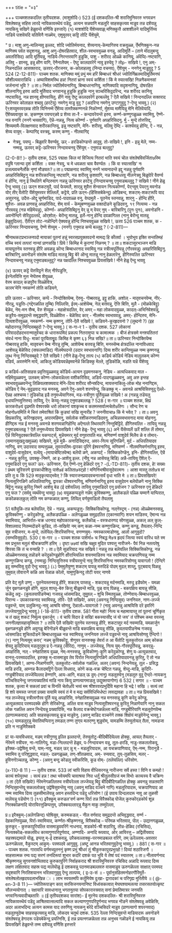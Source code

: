 +++
title = "०३"

+++
पञ्चमशतकदल्लि तृतीयदशक. 
(माशुशोदि-) 
523 
(ई दशकदल्लि-श्री शरारिमुनिवररु भगवन्नन विश्लेषवन्नु सहिस लारदॆ नायिकावस्थॆयं पडॆदु, अत्यन सन्नयागि मडलूरि साहसकृत्यव माडुव तन्न दशॆयन्नु नायकियु सखिगॆ हेळुवन्तॆ वर्णिसि इरुत्तारॆ) 
(१) माशशोदि र्यॆशॆय्यवाझ् मणिक्कुत्तै आशशीलनॆ यादिमूर्त्तिय्य नाडिये पाशवॆयदि यतिविनै नाळ्मॆय, एशुमूरवर् कट्टि तोटि र्यॆशॆयुमॆ, 

" 
प्र। माशु अणु-मालिन्यवु इल्लद, शोदि ज्योतिर्मयनाद, शॆय्यनाय्-कॆम्पागिरुव वक्रवुळ्ळ, र्ऎमणिक्कुन-नन्न माणिक्य पर्वत सदृशनन्नु, आशु अणु-दोषरहितवाद, शील-स्वभाववुळ्ळ वनन्नु, आदिमूर्ति – (ताने मॊदलुबन्दु अवतरिसिद) आदि मूर्तियन्नु, नाडिये-निरन्तरवागि हुडुकि, पाशु - शरीरद ऒळ्ळॆ कानियू, अंवॆय्दि-नष्टवागि, अतिवु - ज्ञानवू, इन्नु क्षीण वागि, ऎनैनालैयम् - ऎष्टु कालदवरॆगॆ नावु इरुवॆवु ? तोp- सखिये !, एनु अम्-निन्ननदल्लि आसक्तराद, ऊरवर्-पौरजनर, क-कोलाहलवु (निन्दा वचनव), र्ऎशॆयुम् - ननगेनु माडुवुदु ? 
5 
524 
(2-12-811)- 
पञ्चम शतक. 
माणिक्या ममुं प्रभुं मम हरिं बिम्बाधरं श्रीधरं ज्योतिर्निम्रलमादिमूर्तिमनघं सौशील्यवारान्निधि । अष्याविशमस्थि हन्न! नितरां भ्राना स्वयं कर्शिता ! किं मे स्यात्सखि! निन्ननैकमनसां जर्जनानां भुवि ? ॥ 
ता॥ निर्मल ज्योतिर्मयनागियू, बिम्बाधरनागियू, माणिक्यादि सदृशनागियू, दोषरहित शीलनागियू इरुव आदि मूर्तियाद भगवानन्नु हुडुकि हुडुकि नानु सञ्चरिसिदुदरिन्द, नन्न शरीरद कानियू नष्टवायितु, नन्न ज्ञानवू क्षीणवायितु. हीगॆ नावु ऎष्टु कालदवरॆगॆ इरबल्लॆवु ? ऎलै सखिये ! निन्दनदल्लि सक्तराद ऊरिनवर कोलाहल शब्दवु (हरटॆयु) नमगेनु माडु वुदु ? (अदरिन्द नमगेनु उण्टागुवुदु ?-ऎन्दु भाववु.) 
(२) ऎ९शय्युमरवर्‌कम्र तोति यिनिनम्मॆ 
र्ऎशॆय्य तामरैक्कण्णनन्नॆ निकॊर्ण्णा, र्मुशय्य मामैयिन्नु मेनि मेलिवॆयादि, र्ऎशॆख्यवायुव क. ङ्कण्णुम 
पयप्पर्‌न्नवे 
प्र शॆय्य ता-रै - कन्दावरॆयन्तॆ इरुव, कर्ण्ण-कण्णुगळुळ्ळ स्वामियु, ऎण्णॆ-नन्न वनागि (ननगॆ भव्यवागि), ऎन्नॆ-नन्नन्नु, नित्य कॊर्ण्णा - पूर्णवागि अपहरिसिदनु. र्मु - मुन्दॆ तोरुत्तिद्द, शिय्यमामै-विलक्षणवाद शरीरकान्तियू, इन्नु नष्टवागि, मेनि- शरीरवू, मलिवु ऎम्दि - कार्श्यवन्नु हॊन्दि, ऎ - नन्न, शॆय्य वायुम् - कॆम्पागिद्द वस्त्रवू, करुम् कण्णु - नीलवागिद्द 
- नेत्रवू, पयप्पु - बिळुवरि वैवर्ण्यवु, ऊर्‌ - हरडिकॊण्डन्तॆ आदुवु. तो-सखिये !, इनि - इन्नु मेलॆ, नम्म-नम्मन्नु, ऊरवर् कट्टॆ-ऊरिनवर निन्दावचनवु र्ऎशॆयुम् - एनुमाड बल्लुदु? 

(2-0-8!! )- 
तृतीय दशक, 
525 
पद्माक्षः किल मां विजित्य नितरां भाति स्वयं चॊल संश्लेषविवर्जिता७स्मि वपुषि ग्लान्या दृशं कर्शिता । वक्त नेत्रयु, च मे धवळता चाव वैवर्ण्यतः । किं वा स्यात्सखि' नः प्रजल्पवचनैर्लोके नृणां मौड्यतः?॥ 
ता॥ पद्माक्षनाद स्वामियु ननगॆ भव्यनादन्तॆ इद्दु नन्नन्नु पूर्णवागि अपहरिसिबिट्टनु नन्न शरीरकान्तियू नष्टवागि, नन्न शरीरवू कृशवागि, नन्न बिम्बाधरवू नीलनेत्रवू बिळुपेरि वैवर्ण्य वं हॊन्दि, नानु ई स्थितिगॆ बन्दिरुवाग नन्नन्नु ऊरिनवर हरटॆयु (निन्दावचनवु एनुमाडबल्लुदु ? सखिये ! नीने हेळु ऎन्दु भाववु 
(३) ऊर्‌न शकटमुदै, पार्द फेयमलै, शार्‌न्नु शुवैत्त शॆन्सायन नित्यकॊर्ण्णा, पेर्‌न्सुम् पॆयर्‌नु मवनोड योर् 
तीर्‌ र्वॆतोटि र्यॆशॆयुमरवर 
शॆल्लिर्ले, 
कट्टॆये, 
प्रति ऊर्‌न-(हिंसिसबेकॆन्दु) ओडिबन्द, शकटम्-शकटरूपि याद असुरनन्नु, उदैत्त-ऒद्दु चूर्णमाडिद, पार्द-पादवळ्ळ वनु, वेय्दमुलै - पूतनॆय स्तनवन्नु, शार्‌नु - हॊन्दि हीरि, शुवैत्त- अवळ प्राणवन्नु अपहरिसिद, शॆम् वार्य - कॆम्पुबण्णवुळ्ळ वक्तदॊडनॆ कूडिदवनु, १९ नित्यय्य - नन्न गौरववन्नु (नन्न महिमॆयन्नु), कॊर्ण्णा- अपहरिसिबिट्टनु वेर् न्नु म् वॆयर् नुम् - बारिबारिगू (पुनः पुनः), अवनोडनि - अवनॊन्दिगॆ सेरिदुदल्लदॆ, ओर्‌शोल्- बेरॊन्दु मातन्नू, इर्ले-नानु हॊन्दि दवळागिल्ल (नानु बेरॊन्दु मातन्नू हेळुवुदिल्ल). र्ऎतीर्‌न तोट-नन्नॊन्दिगॆ ऐक्यवन्नु हॊन्दि निश्चयवुळ्ळ सखिये !, ऊरव‌ 
526 
पञ्चम शतक, 
क - ऊरिनवर निन्दावचनवु, ऎण्णॆ शॆय्युम् - (ननगॆ) एनुमाड 
कप्पॆ 
बल्लुदु ? 
(-2-811)— 

श्रीनाथकटप्रभञ्जनपदो मायाकां पूतनां हन्नुं स्वरसप्रयुक्तवदनो मामद्य हि कीतर्वा । भूयोभूय इक्ति सन्ततिमहं वच्चि स्वयं तत्परां नान्यां प्राणसखि ! प्रिये ! किमिह मे कुराणां 
निन्ननम् ? ॥ 
ता॥ शकटासुरभञ्जन माडि मायापूतनॆय स्तनवन्नु हीरि अवळन्नु कॊन्द बिम्बाधरनाद स्वामियु नन्न स्त्रीत्वपूर्तियन्नु (गौरववन्नु) अवहरिसिबिट्टनु. बारिबारिगू अवनॊडनॆ संश्लेष माडिद मातन्नु बिट्टु बेरॆ ऒन्दु मातन्नू नानु हेळलारॆनु, हीगिरुवल्लि ऊरिनवर निन्दावचनवु नन्नन्नु एनुमाडबल्लुदु? नन्न पक्षदल्लि निश्चयवुळ्ळ प्रियसखिये ! नीने हेळु ऎन्दु भाववु 

(४) ऊरवर्‌ कट्टॆ यॆरुविट्टनॆ शॆल् नीर्रपडुत्ति,  
ईरनॆलवित्ति मुत्त नॆप्पॆरुम शॆयुळ्ळ,  
वेरम‌ कादल् कडपुरैय विळ्ळॆवित्र,  
कारम‌'मॆनि नमकर्ण्ण तोति कडियने, 

प्रति ऊरवर – ऊरिनवर, कप्पॆ - निन्दोक्तियॆम्ब, ऎरुवु- गॊब्बरवन्नु, इट्टु हाकि, अशोल् - मातृवचनवॆम्ब, नीर्- नीरन्नु, पडुत्ति-(गद्दॆगळल्लि तुम्बि) निल्लिसि, ईरम्-आशॆयॆम्ब, नॆल् बत्तवन्नु, ऎत्ति बित्ति, मुलै - (मॊळकॆबिट्टु) बॆळॆद, नॆम्-मन सैम्ब, वॆरु शॆय्युळ - महाक्षेत्रदल्लि, वेर् अमर् – महा लोकवादवुळ्ळ, कादल्-अभिनिवेशवन्नु, कडुरैय-समुद्रदन्तॆ समृद्धवागि, विळ्ळॆवित्त - बॆळॆसिद कार् - नीलमेघ स्वभाववन्नु, अमर्- हॊन्दिरुव, मेनि-दिव्यशरीरवुळ्ळ, नमकर्ण्ण- नम्म कृष्णनु, तोरि-ऎलै सखिये !, कडियने-कूरहृदयनो ? (लुब्दनो ?) (इह महोदारनन्नु निन्दिसबहुदो ?-ऎन्दु भाववु.) 
( स-गा-र 1 - 
तृतीय दशक. 
527 
लोकानां परिवाददोहदभरान्मातुर्वचद कं धारारूपमिदं प्रकल्प नितरामुप्पा च कामात्मक । बीजं क्षेत्रसमे मनश्यतितरां संवर्ध नाना विधु- माकां पूरयितामृुदः किमिह मे कृष्ण ६३ निन्न सखि?॥ 
ता॥ ऊरिनवर निन्दोक्तियॆम्ब गॊब्बरवन्नु हाकि, मातृवचन वॆम्ब नीरन्नु तुम्बि, आशॆयॆम्ब बत्तवन्नु बित्ति, मनस्सॆम्ब क्षेत्रदल्लि नानाविधवाद आशॆयन्नु बॆळॆसिद (सफलमाडिद) नीलमेघदन्तॆ (उदार स्वभावनागि) दिव्य शरीर कान्तियुळ्ळ नम्म कृष्णनन्नु लुब्ध नॆन्दु निन्दिसबहुदे ? ऎलै सखिये ! (नीने हेळु-ऎन्दु तात्प 
(५) कडिर्य कॊडिर्य नॆडिय मालुलकम् कॊण्ण वडिर्य, अवरुमेनि मार्य, आकिलु कॊडियवन्नॆइमवनॆन्नॆ किडिक्कु मॆल्ले, तुडिकॊळि, मडति यन्नॆ र्यॆशॆय्यु 

प्र कडिर्य-अतिसाहस प्रवृत्तियुळ्ळवन्नु कॊडिर्य-अत्यन दृढमनस्कनु, नॆडिय - अत्यधिकवाद माल - महिमॆयुळ्ळवनु, उलकम्‌ कॊण्ण-लोकवन्नॆल्ला वशीकरिसिद, अडिर्य-पादगळुळ्ळवनु, अवु अरु इन्तह स्वभाववुळ्ळवनॆन्दु तिळियलशक्यवाद मेनि-दिव्य शरीरद सौन्स्रदिन्द, मायत्तनाकिलु-लोक मोह ननागिद्दरू, कॊडिय ऎ नॆम्-सुदृढवाद नन्न मनस्सु, अवने ऎनु-अवने शरणवॆन्दु, किडक्कु म् - अवनन्ने आश्रयिसिरुवुदु ऎल्ले-ऎन्नह आश्चय्य ! तुडिकॊळ् इडै तनुमध्यॆयागिरुव, मड-स्त्रीगुण पूर्तियुळ्ळ सखिये ! अ (नन्नन्नु तडॆयलु वृधायत्निसुत्तिरुव) तायियु, ऎ९ कॆय्यु-नन्नन्नु एनुमाडबल्लळु ? 
528 
( स-गार ॥ 
पञ्चम शतक, 
क्षिप्रं कारकरो७यं दृढमति र्वश्वरक्कॆ धरो लोकानां वशकृच्च व कतमस्सर्वात्मचेतो७तिगः । सौन्द रेण च मोहनो७यमिति मे चित्तं तमेवाश्रितं किं कुड्यां सखि सुन्वरीह ? जननीवाचा७ किं मे भवेत् ? । 
ता॥ अवनु क्षिप्रकारियु, करिनहृदयनु, अपारमहिमनु, सर्वलोक वशीकरणमाडिदवनु, अचिन्नस्वभावनाद माया मोहननु. हीगिद्दरू नन्न ई मनस्सु अवनन्ने शरणवन्नागिहॊन्दि अऎनल्ले स्थिरवागि निन्तुबिट्टिदॆ. हीगिरुवल्लि - तायियु नन्नन्नु एनुमाडबल्लळु ? ऎलै तनुमध्यॆयाद प्रियसखिये ! नीने हेळु- 
ऎन्दु भाववु 
(६) अनॆ र्यॆसॆय्यर्लॆ ऊर्रॆ शल्लि र्लॆ 
तोमार्, 
ऎन्नॆ यिनियुदक्कात्रॆयल्लि यकप्पर्ट्स्, मुन्नॆयमरर् मुर्द वणुवरापति मन्न, मणिवर्ण्ण वाशुदेर्व मिलैय ळे 
व तोमार्- (समानसुखदुःखवुळ्ळ) सखियरे, मुन्नॆ 
मुन्नै- अनादिसिद्दरुद, अवर‌-नित्य सूरिगळिगॆ, मुर्द - अधिपतियादव नागियू, वण् उदारवाद सम्पत्तुळ्ळ, तुवरापतिम-द्वारका पुरिगॆ ईश्वरनागियू, मणिवर्ण्ण - नीलमणिवर्णनागियू इरुव, वाशुदेर्व-वासुदेवन, वल्वॆयु -(मायाचेष्टितवॆम्ब) बलॆयॊ ळगे, अकप्पर्ट्‌ - सिक्किकॊण्डॆनु, इनि- हीगिरुवल्लि, ऎन्नै - नन्नन्नु कुरितु, उवक्कु-निमगॆ, आ इ-आशॆयु इल्ल. (नीवु नन्न आसॆयन्नु बिडि) अन्नै-तायियु ऎंशॆल् ऎ-एनुमाडिदरॆ एनु फल? ऊर्- ऊरिनवरु, र्ऎल् ऎण्णॆ-एनु हेळिदरॆ एनु ? 
-(L-TD-811)- 
तृतीय दशक, 
हे! सख्यः ! प्रथम सूरिसरणे द्वारकाधीशितुः पाशे७हं कलिता७स्ट्हो ! मणिनिभश्रीवासुदेवात्मनः । आशा मास्तु ततो७त्र मां प्रति तु वः किं 
529 
मातृकृत्याद्भवेत् ? किं स्यारजनप्रवादवचनात्सर्वं वृधा भाति मे ॥ 
ता॥ प्रियसखियरे! नित्यसूरिगळिगॆ अधिपतियागियू, द्वारका धीश्वरनागियू, मणिवर्णनागियू इरुव वासुदेवन बलॆयॊळगॆ नानु सिक्कि बिट्टॆनु नन्नन्नु कुरितु निमगॆ आशॆयु बेड (ई दशॆयल्लि) तायियु एनुमाडिदरॆ एनु प्रयोजन ? ऊरिनवरु एनु हेळिदरॆ एनु फल ? (सर्ववू व्यर्थवॆन्दु भाववु) 
(७) वयुळकप्पडुत्तॆ 
नन्नॆम् कूविक्कण्णु, 
आलैकडलॆ पळ्ळि यम्मानै याप्पिरात, ककॊळकल्‌कुल् तोति नम कण्कळाल् कण्णु, तियिल् वर्णवुमाडिलो तैयला‌मु 

51 वलैयुळि-तन्न बलॆयल्लि, ऎन्नॆ - नन्नन्नु, अकप्पडुत्तु- सिक्किसिकॊण्डु, नल्‌नॆस्ट्रम् - (नन्न) ऒळ्ळेमनस्सन्नु, कूविक्कॊण्णु - करॆदुकॊण्डु, अलैकडपळ्ळि - अलॆगळुळ्ळ समुद्रदल्लि (एकानवागि) शयन माडिरुव, ऎमान्य नन्न स्वामियाद, आभिर्रात-चक्र धरनाद महोपकारकनन्नु, कलैकॊळ् – वस्त्रधारणद सॊगसुळ्ळ, अकल् अल् कुल्-विशालवाद नितम्मदॊडनॆ कूडिद, तो-सखिये! नम् कण् कळा-नम्म कण्णुगळिन्द, कण्णु कण्डु, तैयलार्-निन्दि सुव स्त्रीजनर, म-मुन्दॆ, तलॆयिल्-शिरस्सिनिन्द, वणण्णवुम्- नमस्कारमाडोणवु, 
आलो आगुवुदो? (सम्भविसुवुदो). 
530 
( स-गार ॥ - 
पञ्चम शतक 
पाशॆर्मा० च निबद्ध मे७त्र हृदयं जित्या स्वयं वारिध यते स्म मम प्रभुस्त मतुलं श्रीचक्रपाणिं हरिम् । दृष्टा ७७वां सखि चक्षुव मुदित पश्यत्तु नारीजने- पैवं निन्न नतत्परेषु शिरसा किं तं च वनवहि ? । 
ता॥ ऎलै सुन्नरियाद नन्न सखिये ! नन्नन्नु तन्न बलॆयल्लि सिक्किसिकॊण्डु, नन्न ऒळ्ळॆमनस्सन्नू तन्नॊडनॆ करॆदुकॊण्डुहोगि क्षीराभियल्लि शयनमाडिरुव नन्न स्वामियाद चक्रपाणियन्नु नम्म कण्णुगळिन्द कण्डु, (नम्मन्नु) निन्दिसुत्तिरुव स्त्रीयरमुन्दॆ नावु शिरस्सिनिन्द नमस्करिसोणवु यावागलो ! (ऎन्दिगॆ इदु सम्भविसु वुदो ऎन्दु भाववु.) 
(८) पेम्‌मुलैयुण्णु शकटम् पायन्नु 
मरुदिडॆ 
पोदम् मुदल् शाय्तु, पुट्बवाय् पिळन्नु 
तूमुवल् तॊवारानै 
कळि अव 
यॆन्नाळ कॊलो, यामुणुकिनदु तोटी ययर्‌ नाणवे 

प्रति वेट्‌ मुलै उण्णु - पूतनॆयस्तनवन्नु हीरि, शकटम् पाय्सन्नु - शकटवन्नु मर्दनमाडि, मरुदु इडैफोम् - यमळा र्जुन वृक्षगळनडुवॆ होगि, मुदल् शाय्तु-बेरु कित्तु बीळुवन्तॆ माडि, पुळ् वाय् पिळन्नु - बकपक्षिय बायन्नु सीळि, कळॆदु अट्ट- (कुवलयापीडनॆम्ब) गजवन्नु ध्वंसमाडिद, तूमुुवल् – शुचि स्मितवुळ्ळ, तॊण्णॆवाय्-बिम्बाधरवुळ्ळ, पिरान्य - उपकारकनाद स्वामियन्नु, तोरि- ऎलै सखिये!, 
अयर् (अवनन्नु निन्दिसुव) जननियरु, नाण-लज्जॆ पडुवन्तॆ, याम् उलुकिनदु-नावु आश्रयि सोणवु, ऎन्नालो~यावागलो ? (नावु अवनन्नु आश्रयिसि दरॆ इवरिगॆ लज्जॆयागुवुदॆन्दु भाववु.) 
(-18-811)- 
तृतीय दशक. 
581 
गीता महो! नित्य च महामायाय्तु तां पूतनां चूर्णिकृत च तं खलु शकटं निर्मूल्य वृकार्जुन् । वं चापि विदार हे सखि! बकस्यासीद्द जं यो जय' तं पश्चिम कथा वयस्सु जननीलज्ञावहासृस्मिता ? ॥ 
तायि ऎलै सखिये! पूतनॆय स्तनवन्नु हीरि, शकटासुर मर्द नवम्माडि, यमळार्जुन वृक्षगळनडुवॆ होगि अवुगळु बेरिनॊडनॆ बीळुवन्तॆ माडि बकपक्षिय बायन्नु सीळि, कुवलयापीडनॆम्ब गजवन्नु ध्वंसमाडिद शुचितदॊडनॆ बिम्बाधरवुळ्ळ नन्न स्वामियन्नु जननियरु लज्जॆ पडुवन्तॆ नावु आश्रयिसोणवु ऎन्दिगो ! 
(९) नाणु नित्ययुम् कवर्' 
नन्नम् 
कूविक्कॊट्टु, 
शेणुयर वानरुक्कु तेवर्रा त आ र्यॆतोटि युलकुतोरल 
आम् 
कोकळ शॆयदु कुदिरियाय् मडलूर्‌दुम 
प्र ऎ-नन्नन्नु (सेरिद), नाणुम् - लज्जॆयन्नू, नित्य युम्-गौरवपूर्तियन्नू, कवर्‌न्नु-अपहरिसि, नल् - स्नेहातिशय वुळ्ळ, नॆम्-मनस्सन्नू, कूविकॊण्णु-कूगि करॆदुकॊण्डु, शेणु य‌-अत्युन्नतवाद, वानत्तु-परमवददल्लि, इरुक्कु म्-वासमाडुव तेव पिर्रात नित्यसूरिगळिगॆ अधिपतियादवनन्नु कुरितु, ऎ तो 
नन्न प्रियसखिये !, आण्य-निन्नाणॆयागि, उलकुतोट-सर्वलोक गळल्लि, अलर् (अवन) निन्दनॆयन्नु, तूल - प्रसिद्ध माडि हरडि, आम्नन्न कैलादमट्टिगॆ ऎल्ला विधवाद, कोणॆ कळ्-वक्र चेष्टित गळन्नू, शॆय्दु-माडि, कुदिरि-गण्डुबीरियाद लज्जॆयिल्लद हॆण्णागि, आय-आगि, मडल् ऊ‌ दुम्-(नानु) मडलूरुवॆनु (मडलूरु वुदु ऎन्दरॆ-नायकनु पञ्चिसिदनॆन्दु जगत्पख्यातियं माडि नाय कियु प्राणत्यागमाडलु उद्युक्तयागोण) 
6 
532 
( सगार ॥ - 
पञ्चम शतक, 
कृत्वा मे सकलां प्रवां च विनतिं चेतो७पि भव्यं मम श्रीशरवरप्रभुर्दिवि महाना हि भद्रे ! सखि । सत्यं त्वां हि शपे समस्त जगतां प्रख्या सयामि स्वयं तं मे व मद्य सर्वविधिभिर्धष्टा त्ववद्यावहा ॥ 
ता॥ नन्न प्रियसखिये ! नन्न लज्जॆयन्नू स्त्रीत्वगौरव पूर्ति यन्नू अपहरिसि, स्नेहातिशयवुळ्ळ नन्न मनस्सन्नू कूगि करॆदु कॊण्डु, अत्युन्नतवाद परमपदक्कॆ होगि सेरिकॊण्डु, अल्लि वास माडुव नित्यसूरीश्वरनन्नु कुरितु निन्नाणॆयागि नानु सकल लोक गळल्लि अवन निन्दॆयन्नु प्रख्यापिसि, नन्न कैलाद वक्रचेष्टॆगळन्नॆल्ला माडि, गण्डुबीरियागि मडलूरोणवॆम्ब (प्राणात्मकवाद) अति साहसकृत्यवन्नू कूड माडुवॆनु. (अवनु माडिद वञ्चनॆगॆ तक्क शिक्षॆयं माडुवॆनॆन्दु भाववु.) 
(१०) यामडलूर्‌न्नु मॆवातियप्पिरानु 
तमडल् तण्ण तुण्‌य मलर्‌ण्णु 
शूडुवोम्, 
यामडम्मि तॆरुवुतोयल् तैला‌, नामडजा प्रति न नाडुमिरैक्कवे 

प्र! या-यावविधवाद, मडम् स्त्रीगुणवू इल्लि इल्लदन्तॆ, तॆरुवुतोटु-बीदिबीदियॆल्ला हॊक्कु, आयल् तैयलार् - नॆरॆमनॆ स्त्रीयरु, ना-नालिगॆयु, मडा-निल्लदन्तॆ हेळुव, प-निन्दावचन वन्नु, तूल-हरडि, नाडु-सकललोकवू, इरैक्क-उद्वेषिसु वन्तॆ, याम्-नावु, मडल् ऊर् न्नु म् - मडलूरियादरू, आ यचक्रपाणियाद, ऎम्-नम्म, पिरानुडै - स्वामिय तू परिशुद्धवाद, मडल्- दळगळुळ्ळ, तण्-शीतळवाद, अम्- रम्यवाद, तुय्-तुळसिय, मलर् - हूविनगॊञ्चलन्नु, कॊण्णु - (अवनु बन्दु कॊडलु स्वीकरिसि, कूड वोम्- (तलॆयल्लि) धरिसोण. 

(x-110-8 11 ) — 
तृतीय दशक. 
533 
लां चापि विहाय वीधिसरनन्नु नारीजना सर्वॆ हस्त ! विनि व कमहो ! काव्यं शपेयुरथा । सत्यं हन्न ! तथा भवेयमपि चावाश्रया निपा धर्तुं श्रीतुलसीग्रजं मम विभोः काव्यस्य वै चक्रिणः ॥ 
ता (ऎलै सखिये!) नॆरॆमनॆगळल्लिरुव स्त्रीयरॆल्ला लज्जॆयन्नु बिट्टु बीदिबीदिगळल्लि हॊक्कु अवनन्नु सन्नतवागि निन्दिसुवन्तॆयू सकललोकवू उद्वेषिसुवन्तॆयू नावु (अवनु माडिद वञ्चनॆ गागि) मडलूरियादरू, चक्रपाणियाद आ नम्म स्वामिय दिव्य तुळसीमालॆयन्नु अवन हस्तदिन्द पडॆदु धरिसोण ! (ई उपाय दिन्दलादरू नावु आ तुळसी मालॆयन्नु पडॆयोण !) 
(११) इरैक्कुम् करुडल'वर्ण कण्ण पिर्रा तन्न 
विरैक्कॊळ् पॊजॆल् कुरुकॊर्‌डकोर्प शून्न निरक्कॊळनादि योरायिरत्तुळिप्पत्तुम्, उरैक्कवल्लार्‌न्नु मैकुन माकु‌ 
तम्मूरॆल्ला, 

प्र॥ इरैक्कुम्-(अलॆगळिन्द) घोषिसुव, करुमकडल् - नील वर्णवाद समुद्रदन्तॆ अभिवृद्धवाद, वर्ण्ण - देहकान्तियुळ्ळ, पिर्रा-स्वामियाद, कर्ण्णत-श्रीकृष्णनन्नु, विरैक्कॊळ् – परिमळ भरितवाद, पॊल् - उद्यानगळुळ्ळ, कुरुकूर् - कुरुकापुरियल्लि वासमाडुववरिगॆ नाधनाद, शडकोर्प-श्री शठारियु, तॊन्न-हेळिद (रचिसिद), नित्यक्कॊळ्-सकलविध काव्यगुणपरिपूर्णवाद, अण्णादि- अनादि रूपवाद, ओर् आयिरत्तु – अद्वितीयवाद सहस्रपद्यमालॆ यॊळु, इप्पत्तु म्-ई दशकवन्नु, उरैकवल्लाक्कु-परनमाडबल्ल वरिगॆ, तम् ऊरॆल्लाम्-अवरवर ऊरुगळॆल्ला, वैकुस्टम् आकुम्- परमपदवे आगुवुवु. (अष्टु आनन्न भरितवागुवुदॆन्दु भाववु.) । 
881 
( स-गार ॥ - 
पञ्चम शतक. 
गारावधि वर्णमच्युतननुं कृष्ण प्रभुं श्रीधरं तुं श्रीकुरुकापुरप्रभुरहो ! दिव्यां शठारिजगौ । साहसात्मक रम्य पद्य सरणं तनदिरूपां शुभार कदरि दशकं पठ भुवि ये तेषां पदं स्यातरम् ॥ 
ता॥ नीलावर्णनाद श्रीकृष्णनन्नु सुगवनशोभितवाद कुरुकापुरिगॆ निर्वाहकराद श्री शरारिमुनिवररु रचिसिद अन्नादि रूपवाद दिव्य लक्षण लक्षितवाद सहस्र पद्य मालॆयॊळु ई दशकवन्नु पठनमाडबल्लवरु वासमाडुव ऊरुगळॆल्ला साक्षात् परमपद सदृशवागि निरतिशयानन भरितवागुवुवु ऎन्दु तात्पय्य, 
( द्र-उ-सं ॥ - 
पूर्वानुसंहितमनोहरगौरिमूर्तॆ- 
संश्लेषलोलहृदयदलाभखिन्न ः । लाभ स्वयतमपि कर्तुमियेष दुःखा- 
द्वारादकां च परिगृह्य मुरितीये ॥ 
( @-en-3-8 11 )— 
ज्योतिरूपाङ्ग कात् सरसिजनयनानिष्ट विध्वंसकत्वात् मेघघश्यामलत्या तसरसतयोत्कृष्ट सौलभ्ययोगात् । रक्षायारि सावधानात्तु भगतनुतया सोपकारास्त्रवात् सनां प्रेमातिमात्रर जनयति भगवानित्यवादीच्छतारिः ॥ 
(ई तृतीयदशकद सारांश)- 
ई मूरनॆय दशकदल्लि- श्री शरारिमुनिवररु नायिकावस्थॆयं पडॆदु आश्रितवात्सल्यादि सकल कल्याणगुणपरिपूर्णनाद भगवन्न नॊडनॆ संश्लेषवन्नु अवेक्षिसि, अदर अलाभदिन्द अत्यन कामस याद तरुणियु नायकनु बरॆदॆ वञ्चिसिदरॆ माडुव (प्राणत्यागो शपरनवाद) मडलूरुवुदॆम्ब साहसकृत्यवन्नु माडि, लोकदव 
चतुर्थ दशक. 
535 
रॆल्ला निन्दिसुवन्तॆ माडियादरू अवनॊडनॆ संश्लेषवन्नु हेगादरू पडॆयबेकॆन्दु प्रयत्निसि, ई तन्न प्रयत्नगळन्नॆल्ला तन्न अनुभव गळॊडनॆ ई नायकियु तन्न प्रियसखिगॆ हेळुवन्तॆ तम्म दशॆयन्नु वर्णिसि इरुत्तारॆ 
